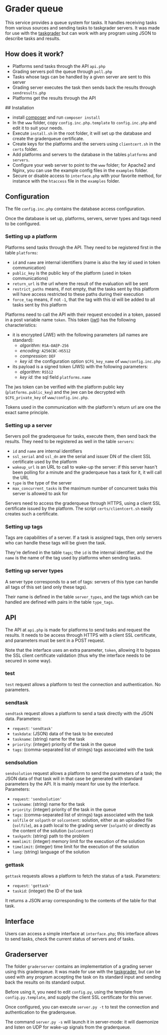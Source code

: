 # Grader queue
This service provides a queue system for tasks. It handles receiving tasks from
various sources and sending tasks to taskgrader servers. It was made for use
with the [taskgrader](https://github.com/France-ioi/taskgrader) but can work
with any program using JSON to describe tasks and results.

## How does it work?
* Platforms send tasks through the API `api.php`
* Grading servers poll the queue through `poll.php`
* Tasks whose tags can be handled by a given server are sent to this server
* Grading server executes the task then sends back the results through `sendresults.php`
* Platforms get the results through the API

## Installation
* install [composer](https://getcomposer.org/) and run `composer install`
* In the `www` folder, copy `config.inc.php.template` to `config.inc.php` and edit it to suit your needs.
* Execute `install.sh` in the root folder, it will set up the database and create the graderqueue certificate.
* Create keys for the platforms and the servers using `clientcert.sh` in the `certs` folder.
* Add platforms and servers to the database in the tables `platforms` and `servers`.
* Configure your web server to point to the `www` folder; for Apache2 and Nginx, you can use the example config files in the `examples` folder.
* Secure or disable access to `interface.php` with your favorite method, for instance with the `htaccess` file in the `examples` folder.

## Configuration
The file `config.inc.php` contains the database access configuration.

Once the database is set up, platforms, servers, server types and tags need to
be configured.

### Setting up a platform
Platforms send tasks through the API. They need to be registered first in the table `platforms`:
* `id` and `name` are internal identifiers (name is also the key id used in token communication)
* `public_key` is the public key of the platform (used in token communications)
* `return_url` is the url where the result of the evaluation will be sent
* `restrict_paths` means, if not empty, that the tasks sent by this platform will have access restricted to these paths during their execution
* `force_tag` means, if not `-1`, that the tag with this id will be added to all tasks sent by this platform

Platforms need to call the API with their request encoded in a token, passed in a post variable name `token`. This token ([jwt](http://jwt.io/)) has the following characteristics:

* it is encrypted (JWE) with the following parameters (all names are standard):
   * *algorithm:* `RSA-OAEP-256`
   * *encoding:* `A256CBC-HS512`
   * *compression:* `DEF`
   * *key id:* the configuration option `$CFG_key_name` of `www/config.inc.php`
* its payload is a signed token (JWS) with the following parameters:
   * *algorithm:* `RS512`
   * *key id*: the sql field `platforms.name`

The jws token can be verified with the platform public key (`platforms.public_key`) and the jwe can be decrypted with `$CFG_private_key` of `www/config.inc.php`.

Tokens used in the communication with the platform's return url are one the exact same principle.

### Setting up a server
Servers poll the graderqueue for tasks, execute them, then send back the results. They need to be registered as well in the table `servers`:
* `id` and `name` are internal identifiers
* `ssl_serial` and `ssl_dn` are the serial and issuer DN of the client SSL certificate used by the platform
* `wakeup_url` is an URL to call to wake-up the server: if this server hasn't been polling for a minute and the graderqueue has a task for it, it will call the URL
* `type` is the type of the server
* `max_concurrent_tasks` is the maximum number of concurrent tasks this server is allowed to ask for

Servers need to access the graderqueue through HTTPS, using a client SSL
certificate issued by the platform. The script `certs/clientcert.sh` easily
creates such a certificate.

### Setting up tags
Tags are capabilities of a server. If a task is assigned tags, then only
servers who can handle these tags will be given the task.

They're defined in the table `tags`; the `id` is the internal identifier, and
the `name` is the name of the tag used by platforms when sending tasks.

### Setting up server types
A server type corresponds to a set of tags: servers of this type can handle all
tags of this set (and only these tags).

Their name is defined in the table `server_types`, and the tags which can be
handled are defined with pairs in the table `type_tags`.

## API
The API at `api.php` is made for platforms to send tasks and request the
results. It needs to be access through HTTPS with a client SSL certificate, and
parameters must be sent in a POST request.

Note that the interface uses an extra parameter, `token`, allowing it to bypass
the SSL client certificate validation (thus why the interface needs to be
secured in some way).

### test
`test` request allows a platform to test the connection and authentication. No
parameters.

### sendtask
`sendtask` request allows a platform to send a task directly with the JSON data. Parameters:

* `request`: `'sendtask'`
* `taskdata`: (JSON) data of the task to be executed
* `taskname`: (string) name for the task
* `priority`: (integer) priority of the task in the queue
* `tags`: (comma-separated list of strings) tags associated with the task

### sendsolution
`sendsolution` request allows a platform to send the parameters of a task; the
JSON data of that task will in that case be generated with standard parameters
by the API. It is mainly meant for use by the interface. Parameters:

* `request`: `'sendsolution'`
* `taskname`: (string) name for the task
* `priority`: (integer) priority of the task in the queue
* `tags`: (comma-separated list of strings) tags associated with the task
* `solfile` or `solpath` or `solcontent`: solution, either as an uploaded file (`solfile`), as a path local to the grading server (`solpath`) or directly as the content of the solution (`solcontent`)
* `taskpath`: (string) path to the problem
* `memlimit`: (integer) memory limit for the execution of the solution
* `timelimit`: (integer) time limit for the execution of the solution
* `lang`: (string) language of the solution

### gettask
`gettask` requests allows a platform to fetch the status of a task. Parameters:

* `request`: `'gettask'`
* `taskid`: (integer) the ID of the task

It returns a JSON array corresponding to the contents of the table for that
task.

## Interface
Users can access a simple interface at `interface.php`; this interface allows
to send tasks, check the current status of servers and of tasks.

## Graderserver
The folder `graderserver` contains an implementation of a grading server using
this graderqueue. It was made for use with the
[taskgrader](https://github.com/France-ioi/taskgrader), but can be used with
any program accepting the task on its standard input and sending back the
results on its standard output.

Before using it, you need to edit `config.py`, using the template from
`config.py.template`, and supply the client SSL certificate for this server.

Once configured, you can execute `server.py -t` to test the connection and
authentication to the graderqueue.

The command `server.py -s` will launch it in server-mode: it will daemonize and
listen on UDP for wake-up signals from the graderqueue.

